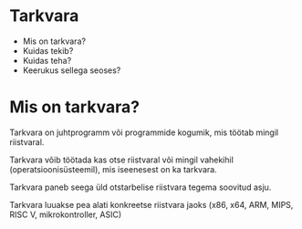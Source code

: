 # Tarkvara

- Mis on tarkvara?
- Kuidas tekib?
- Kuidas teha?
- Keerukus sellega seoses?

# Mis on tarkvara?

Tarkvara on juhtprogramm või programmide kogumik, mis töötab mingil riistvaral.

Tarkvara võib töötada kas otse riistvaral või mingil vahekihil (operatsioonisüsteemil), mis iseenesest on ka tarkvara.

Tarkvara paneb seega üld otstarbelise riistvara tegema soovitud asju.

Tarkvara luuakse pea alati konkreetse riistvara jaoks (x86, x64, ARM, MIPS, RISC V, mikrokontroller, ASIC)

